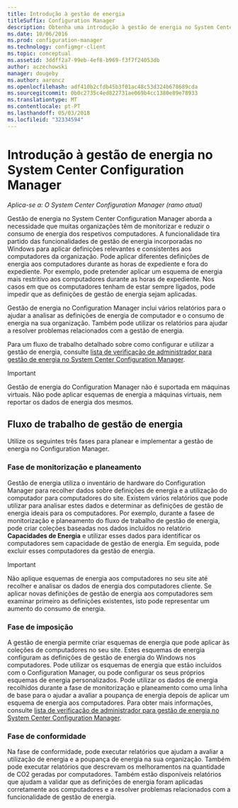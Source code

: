 ```yaml
---
title: Introdução à gestão de energia
titleSuffix: Configuration Manager
description: Obtenha uma introdução à gestão de energia no System Center Configuration Manager.
ms.date: 10/06/2016
ms.prod: configuration-manager
ms.technology: configmgr-client
ms.topic: conceptual
ms.assetid: 3ddff2a7-99eb-4ef8-b969-f3f7f24053db
author: aczechowski
manager: dougeby
ms.author: aaroncz
ms.openlocfilehash: adf410b2cfdb45b3f01ac48c53d324b678689cda
ms.sourcegitcommit: 0b0c2735c4ed822731ae069b4cc1380e89e78933
ms.translationtype: MT
ms.contentlocale: pt-PT
ms.lasthandoff: 05/03/2018
ms.locfileid: "32334594"
---
```

# <a name="introduction-to-power-management-in-system-center-configuration-manager"></a>Introdução à gestão de energia no System Center Configuration Manager

*Aplica-se a: O System Center Configuration Manager (ramo atual)*

Gestão de energia no System Center Configuration Manager aborda a necessidade que muitas organizações têm de monitorizar e reduzir o consumo de energia dos respetivos computadores. A funcionalidade tira partido das funcionalidades de gestão de energia incorporadas no Windows para aplicar definições relevantes e consistentes aos computadores da organização. Pode aplicar diferentes definições de energia aos computadores durante as horas de expediente e fora do expediente. Por exemplo, pode pretender aplicar um esquema de energia mais restritivo aos computadores durante as horas de expediente. Nos casos em que os computadores tenham de estar sempre ligados, pode impedir que as definições de gestão de energia sejam aplicadas.  

 Gestão de energia no Configuration Manager inclui vários relatórios para o ajudar a analisar as definições de energia de computador e o consumo de energia na sua organização. Também pode utilizar os relatórios para ajudar a resolver problemas relacionados com a gestão de energia.  

 Para um fluxo de trabalho detalhado sobre como configurar e utilizar a gestão de energia, consulte [lista de verificação de administrador para gestão de energia no System Center Configuration Manager](../../../../core/clients/manage/power/administrator-checklist-for-power-management.md).  

> [!IMPORTANT]  
>  Gestão de energia do Configuration Manager não é suportada em máquinas virtuais. Não pode aplicar esquemas de energia a máquinas virtuais, nem reportar os dados de energia dos mesmos.  

## <a name="the-power-management-workflow"></a>Fluxo de trabalho de gestão de energia  
 Utilize os seguintes três fases para planear e implementar a gestão de energia no Configuration Manager.  

### <a name="monitoring-and-planning-phase"></a>Fase de monitorização e planeamento  
 Gestão de energia utiliza o inventário de hardware do Configuration Manager para recolher dados sobre definições de energia e a utilização do computador para computadores do site. Existem vários relatórios que pode utilizar para analisar estes dados e determinar as definições de gestão de energia ideais para os computadores. Por exemplo, durante a fasee de monitorização e planeamento do fluxo de trabalho de gestão de energia, pode criar coleções baseadas nos dados incluídos no relatório **Capacidades de Energia** e utilizar esses dados para identificar os computadores sem capacidade de gestão de energia. Em seguida, pode excluir esses computadores da gestão de energia.  

> [!IMPORTANT]  
>  Não aplique esquemas de energia aos computadores no seu site até recolher e analisar os dados de energia dos computadores cliente. Se aplicar novas definições de gestão de energia aos computadores sem examinar primeiro as definições existentes, isto pode representar um aumento do consumo de energia.  

### <a name="enforcement-phase"></a>Fase de imposição  
 A gestão de energia permite criar esquemas de energia que pode aplicar às coleções de computadores no seu site. Estes esquemas de energia configuram as definições de gestão de energia do Windows nos computadores. Pode utilizar os esquemas de energia que estão incluídos com o Configuration Manager, ou pode configurar os seus próprios esquemas de energia personalizados. Pode utilizar os dados de energia recolhidos durante a fase de monitorização e planeamento como uma linha de base para o ajudar a avaliar a poupança de energia depois de aplicar um esquema de energia aos computadores. Para obter mais informações, consulte [lista de verificação de administrador para gestão de energia no System Center Configuration Manager](../../../../core/clients/manage/power/administrator-checklist-for-power-management.md).  

### <a name="compliance-phase"></a>Fase de conformidade  
 Na fase de conformidade, pode executar relatórios que ajudam a avaliar a utilização de energia e a poupança de energia na sua organização. Também pode executar relatórios que descrevam os melhoramentos na quantidade de CO2 geradas por computadores. Também estão disponíveis relatórios que ajudam a validar que as definições de energia foram aplicadas corretamente aos computadores e a resolver problemas relacionados com a funcionalidade de gestão de energia.  

